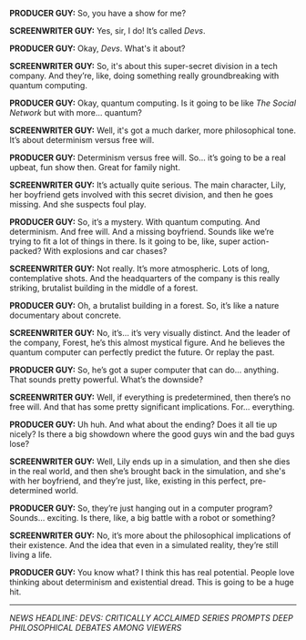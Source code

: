 **PRODUCER GUY:** So, you have a show for me?

**SCREENWRITER GUY:** Yes, sir, I do! It’s called *Devs*.

**PRODUCER GUY:** Okay, *Devs*. What's it about?

**SCREENWRITER GUY:** So, it's about this super-secret division in a tech company. And they’re, like, doing something really groundbreaking with quantum computing.

**PRODUCER GUY:** Okay, quantum computing. Is it going to be like *The Social Network* but with more… quantum?

**SCREENWRITER GUY:** Well, it's got a much darker, more philosophical tone. It’s about determinism versus free will.

**PRODUCER GUY:** Determinism versus free will. So… it’s going to be a real upbeat, fun show then. Great for family night.

**SCREENWRITER GUY:** It’s actually quite serious. The main character, Lily, her boyfriend gets involved with this secret division, and then he goes missing. And she suspects foul play.

**PRODUCER GUY:** So, it’s a mystery. With quantum computing. And determinism. And free will. And a missing boyfriend. Sounds like we’re trying to fit a lot of things in there. Is it going to be, like, super action-packed? With explosions and car chases?

**SCREENWRITER GUY:** Not really. It’s more atmospheric. Lots of long, contemplative shots. And the headquarters of the company is this really striking, brutalist building in the middle of a forest.

**PRODUCER GUY:** Oh, a brutalist building in a forest. So, it’s like a nature documentary about concrete.

**SCREENWRITER GUY:** No, it’s… it’s very visually distinct. And the leader of the company, Forest, he’s this almost mystical figure. And he believes the quantum computer can perfectly predict the future. Or replay the past.

**PRODUCER GUY:** So, he’s got a super computer that can do… anything. That sounds pretty powerful. What’s the downside?

**SCREENWRITER GUY:** Well, if everything is predetermined, then there’s no free will. And that has some pretty significant implications. For… everything.

**PRODUCER GUY:** Uh huh. And what about the ending? Does it all tie up nicely? Is there a big showdown where the good guys win and the bad guys lose?

**SCREENWRITER GUY:** Well, Lily ends up in a simulation, and then she dies in the real world, and then she’s brought back in the simulation, and she's with her boyfriend, and they’re just, like, existing in this perfect, pre-determined world.

**PRODUCER GUY:** So, they’re just hanging out in a computer program? Sounds… exciting. Is there, like, a big battle with a robot or something?

**SCREENWRITER GUY:** No, it’s more about the philosophical implications of their existence. And the idea that even in a simulated reality, they’re still living a life.

**PRODUCER GUY:** You know what? I think this has real potential. People love thinking about determinism and existential dread. This is going to be a huge hit.

---

*NEWS HEADLINE: DEVS: CRITICALLY ACCLAIMED SERIES PROMPTS DEEP PHILOSOPHICAL DEBATES AMONG VIEWERS*